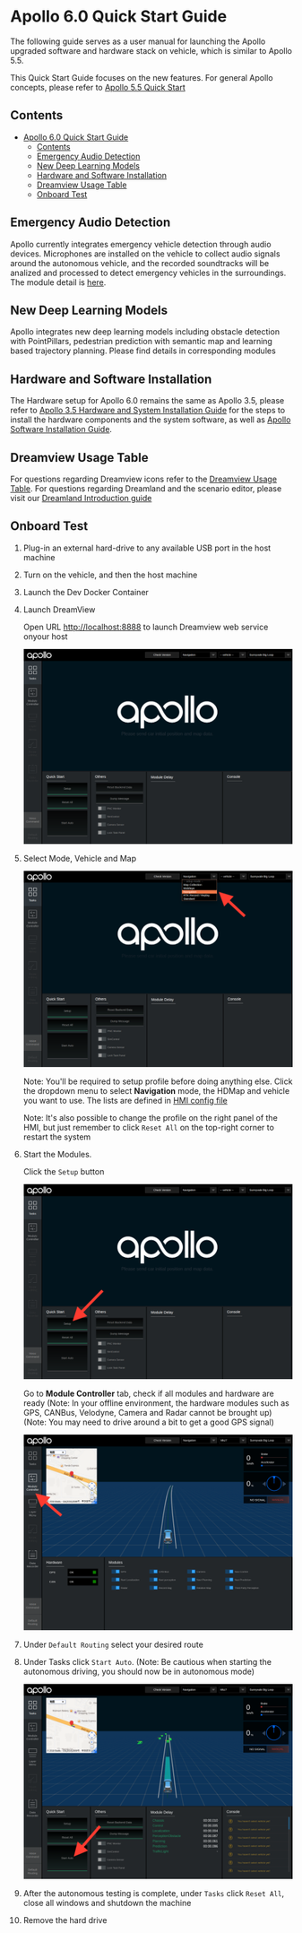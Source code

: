 # Apollo 6.0 Quick Start Guide

The following guide serves as a user manual for launching the Apollo upgraded software and hardware stack on vehicle, which
is similar to Apollo 5.5.

This Quick Start Guide focuses on the new features. For general Apollo concepts, please refer to
[Apollo 5.5 Quick Start](./apollo_5_5_quick_start.md)

## Contents

- [Apollo 6.0 Quick Start Guide](#apollo-60-quick-start-guide)
  - [Contents](#contents)
  - [Emergency Audio Detection](#emergency-audio-detection)
  - [New Deep Learning Models](#new-deep-learning-models)
  - [Hardware and Software Installation](#hardware-and-software-installation)
  - [Dreamview Usage Table](#dreamview-usage-table)
  - [Onboard Test](#onboard-test)

## Emergency Audio Detection

Apollo currently integrates emergency vehicle detection through audio devices. Microphones are installed on the vehicle to collect audio signals around the autonomous vehicle, and the recorded soundtracks will be analized and processed to detect emergency vehicles in the surroundings. The module detail is [here](../../modules/audio).

## New Deep Learning Models

Apollo integrates new deep learning models including obstacle detection with PointPillars, pedestrian prediction with semantic map and learning based trajectory planning. Please find details in corresponding modules

## Hardware and Software Installation

The Hardware setup for Apollo 6.0 remains the same as Apollo 3.5, please refer to
[Apollo 3.5 Hardware and System Installation Guide](../10Hardware%20Integration%20and%20Calibration/%E8%BD%A6%E8%BE%86%E9%9B%86%E6%88%90/%E7%A1%AC%E4%BB%B6%E5%AE%89%E8%A3%85hardware%20installation/apollo_3_5_hardware_system_installation_guide.md)
for the steps to install the hardware components and the system software, as well as
[Apollo Software Installation Guide](../01Installation%20Instructions/apollo_software_installation_guide.md).

## Dreamview Usage Table

For questions regarding Dreamview icons refer to the
[Dreamview Usage Table](../12Apollo%20Tool/%E5%8F%AF%E8%A7%86%E5%8C%96%E4%BA%A4%E4%BA%92%E5%B7%A5%E5%85%B7Dremview/dreamview_usage_table.md).
For questions regarding Dreamland and the scenario editor, please visit our [Dreamland Introduction guide](../12Apollo%20Tool/%E4%BA%91%E5%B9%B3%E5%8F%B0Apollo%20Studio/Dreamland_introduction.md)

## Onboard Test

1. Plug-in an external hard-drive to any available USB port in the host machine

2. Turn on the vehicle, and then the host machine

3. Launch the Dev Docker Container

4. Launch DreamView

   Open URL <http://localhost:8888> to launch  Dreamview web service onyour host

   ![launch_dreamview](images/dreamview_2_5.png)

5. Select Mode, Vehicle and Map

   ![select_mode](images/dreamview_2_5_setup_profile.png)

   Note\: You'll be required to setup profile before doing anything else. Click
   the dropdown menu to select **Navigation** mode, the HDMap and vehicle you
   want to use. The lists are defined in
   [HMI config file](../../modules/dreamview/conf/hmi_modes)

   Note\: It's also possible to change the profile on the right panel of the
   HMI, but just remember to click `Reset All` on the top-right corner to
   restart the system

6. Start the Modules.

   Click the `Setup` button

   ![start_module](images/dreamview_2_5_setup.png)

   Go to **Module Controller** tab, check if all modules and hardware are ready
   (Note\: In your offline environment, the hardware modules such as GPS,
   CANBus, Velodyne, Camera and Radar cannot be brought up)
   (Note\: You may need to drive around a bit to get a good GPS signal)

   ![module_controller](images/dreamview_2_5_module_controller.png)

7. Under `Default Routing` select your desired route

8. Under Tasks click `Start Auto`. (Note: Be cautious when starting the autonomous
   driving, you should now be in autonomous mode)

   ![start_auto](images/dreamview_2_5_start_auto.png)

9. After the autonomous testing is complete, under `Tasks` click `Reset All`, close all
   windows and shutdown the machine

10. Remove the hard drive

